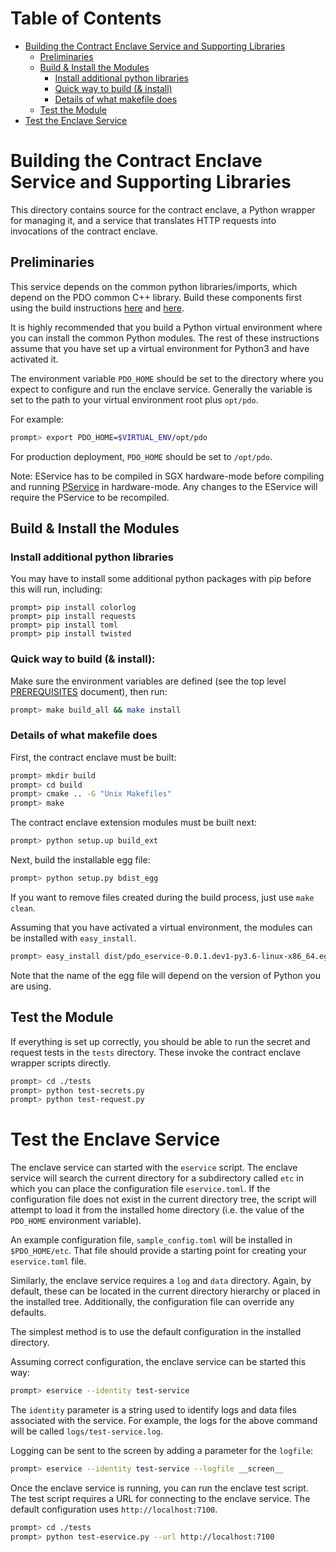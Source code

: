 <!--- -*- mode: markdown; fill-column: 100 -*- --->
<!---
Licensed under Creative Commons Attribution 4.0 International License
https://creativecommons.org/licenses/by/4.0/
--->

# Table of Contents

- [Building the Contract Enclave Service and Supporting Libraries](#building)
    - [Preliminaries](#preliminaries)
    - [Build & Install the Modules](#install)
        - [Install additional python libraries](#python)
        - [Quick way to build (& install)](#quick)
        - [Details of what makefile does](#details)
    - [Test the Module](#test)
- [Test the Enclave Service](#service-test)

# <a name="building">Building the Contract Enclave Service and Supporting Libraries

This directory contains source for the contract enclave, a Python
wrapper for managing it, and a service that translates HTTP requests
into invocations of the contract enclave.


## <a name="preliminaries">Preliminaries

This service depends on the common python libraries/imports, which depend on
the PDO common C++ library. Build these components first using the build
instructions [here](../../common/BUILD.md) and [here](../../python/BUILD.md).

It is highly recommended that you build a Python virtual environment
where you can install the common Python modules. The rest of these
instructions assume that you have set up a virtual environment for
Python3 and have activated it.

The environment variable ``PDO_HOME`` should be set to the directory
where you expect to configure and run the enclave service. Generally the
variable is set to the path to your virtual environment root plus
``opt/pdo``.

For example:
```bash
prompt> export PDO_HOME=$VIRTUAL_ENV/opt/pdo
```

For production deployment, ``PDO_HOME`` should be set to ``/opt/pdo``.

Note: EService has to be compiled in SGX hardware-mode before compiling and running
[PService](../../pservice/docs/BUILD.md) in hardware-mode. Any changes to the EService
will require the PService to be recompiled.

## <a name="install">Build & Install the Modules

### <a name="python">Install additional python libraries
You may have to install some additional python packages with pip before this
will run, including:
```
prompt> pip install colorlog
prompt> pip install requests
prompt> pip install toml
prompt> pip install twisted
```

### <a name="quick">Quick way to build (& install):

Make sure the environment variables are defined (see the top level
[PREREQUISITES](../../PREREQUISITES.md) document), then run:
```bash
prompt> make build_all && make install
```

### <a name="details">Details of what makefile does

First, the contract enclave must be built:
```bash
prompt> mkdir build
prompt> cd build
prompt> cmake .. -G "Unix Makefiles"
prompt> make
```

The contract enclave extension modules must be built next:

```bash
prompt> python setup.up build_ext
```

Next, build the installable egg file:

```bash
prompt> python setup.py bdist_egg
```

If you want to remove files created during the build process, just use
``make clean``.

Assuming that you have activated a virtual environment, the modules can
be installed with ``easy_install``.

```bash
prompt> easy_install dist/pdo_eservice-0.0.1.dev1-py3.6-linux-x86_64.egg
```

Note that the name of the egg file will depend on the version of Python
you are using.

## <a name="test">Test the Module

If everything is set up correctly, you should be able to run the secret
and request tests in the ``tests`` directory. These invoke the contract
enclave wrapper scripts directly.

```bash
prompt> cd ./tests
prompt> python test-secrets.py
prompt> python test-request.py
```

# <a name="service-test">Test the Enclave Service

The enclave service can started with the ``eservice`` script. The
enclave service will search the current directory for a subdirectory
called ``etc`` in which you can place the configuration file
``eservice.toml``.  If the configuration file does not exist in the
current directory tree, the script will attempt to load it from the
installed home directory (i.e. the value of the ``PDO_HOME``
environment variable).

An example configuration file, ``sample_config.toml`` will be installed in
``$PDO_HOME/etc``. That file should provide a starting point for creating your ``eservice.toml``
file.

Similarly, the enclave service requires a ``log`` and ``data``
directory. Again, by default, these can be located in the current
directory hierarchy or placed in the installed tree. Additionally, the
configuration file can override any defaults.

The simplest method is to use the default configuration in the installed
directory.

Assuming correct configuration, the enclave service can be started this
way:

```bash
prompt> eservice --identity test-service
```

The ``identity`` parameter is a string used to identify logs and data files associated with the
service. For example, the logs for the above command will be called ``logs/test-service.log``.

Logging can be sent to the screen by adding a parameter for the ``logfile``:

```bash
prompt> eservice --identity test-service --logfile __screen__
```

Once the enclave service is running, you can run the enclave test script. The test script requires a
URL for connecting to the enclave service. The default configuration uses ``http://localhost:7100``.

```bash
prompt> cd ./tests
prompt> python test-eservice.py --url http://localhost:7100
```
